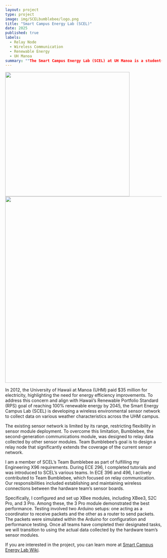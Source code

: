 ```yaml
---
layout: project
type: project
image: img/SCELbumblebee/logo.png
title: "Smart Campus Energy Lab (SCEL)"
date: 2025
published: true
labels:
  - Relay Node
  - Wireless Communication
  - Renewable Energy
  - UH Manoa
summary: ""The Smart Campus Energy Lab (SCEL) at UH Manoa is a student-led lab dedicated to providing an inclusive learning environment for undergraduate and graduate students. It fosters technical skills such as software engineering, circuit design, and machine learning, while also emphasizing soft skills including communication, teamwork, project management, and leadership."
---
```


<div class="text-center p-4">
  <img width="400px" src="../img/SCELbumbleebee/beeconfig.png">
  <img width="600px" src="../img/SCELbumbleebee/results.png">
</div>

In 2012, the University of Hawaii at Manoa (UHM) paid $35 million for electricity, highlighting the need for energy efficiency improvements. To address this concern and align with Hawaii’s Renewable Portfolio Standard (RPS) goal of reaching 100% renewable energy by 2045, the Smart Energy Campus Lab (SCEL) is developing a wireless environmental sensor network to collect data on various weather characteristics across the UHM campus.

The existing sensor network is limited by its range, restricting flexibility in sensor module deployment. To overcome this limitation, Bumblebee, the second-generation communications module, was designed to relay data collected by other sensor modules. Team Bumblebee’s goal is to design a relay node that significantly extends the coverage of the current sensor network.

I am a member of SCEL’s Team Bumblebee as part of fulfilling my Engineering X96 requirements. During ECE 296, I completed tutorials and was introduced to SCEL’s various teams. In ECE 396 and 496, I actively contributed to Team Bumblebee, which focused on relay communication. Our responsibilities included establishing and maintaining wireless connections between the hardware team’s sensor boards.

Specifically, I configured and set up XBee modules, including XBee3, S2C Pro, and 3 Pro. Among these, the 3 Pro module demonstrated the best performance. Testing involved two Arduino setups: one acting as a coordinator to receive packets and the other as a router to send packets. The packets were simulated within the Arduino for configuration and performance testing. Once all teams have completed their designated tasks, we will transition to using the actual data collected by the hardware team’s sensor modules.
 
If you are interested in the project, you can learn more at [Smart Campus Energy Lab Wiki](https://wiki.scel-hawaii.org/doku.php?id=start).
